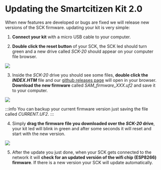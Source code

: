 Updating the Smartcitizen Kit 2.0
=================================

When new features are developed or bugs are fixed we will release new versions of the SCK firmware. updating your kit is very simple:

1. **Connect your kit** with a micro USB cable to your computer.

2. **Double click the reset button** of your SCK, the SCK led should turn green and a new drive called _SCK-20_ should appear on your computer file browser.

![](https://i.imgur.com/tAofJ0g.png)


3. Inside the _SCK-20_ drive you should see some files, **double click the _INDEX.HTM_** file and our  [github releases page](https://github.com/fablabbcn/smartcitizen-kit-20/releases/latest) will open in your browser. **Download the new firmware** called _SAM_firmware_XXX.uf2_ and save it to your computer.

![](https://i.imgur.com/QR03uNO.png)

:::info
You can backup your current firmware version just saving the file called _CURRENT.UF2_.
:::


4. Simply **drag the firmware file you downloaded over the _SCK-20_ drive**, your kit led will blink in green and after some seconds it will reset and start with the new version.

![](https://i.imgur.com/17sDL2a.png)


5. After the update you just done, when your SCK gets connected to the network it will **check for an updated versión of the wifi chip (ESP8266) firmware**. If there is a new version your SCK will update automatically.
